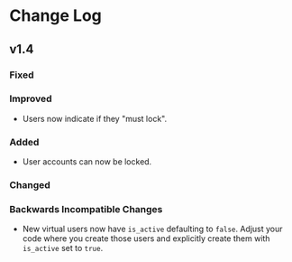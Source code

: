# Change Log

## v1.4

### Fixed

### Improved

- Users now indicate if they "must lock".

### Added

- User accounts can now be locked.

### Changed

### Backwards Incompatible Changes

- New virtual users now have `is_active` defaulting to `false`. Adjust
  your code where you create those users and explicitly create them
  with `is_active` set to `true`.
